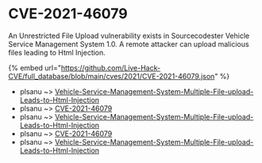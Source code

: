 # CVE-2021-46079

An Unrestricted File Upload vulnerability exists in Sourcecodester Vehicle Service Management System 1.0. A remote attacker can upload malicious files leading to Html Injection.

{% embed url="https://github.com/Live-Hack-CVE/full_database/blob/main/cves/2021/CVE-2021-46079.json" %}


* plsanu ~> [Vehicle-Service-Management-System-Multiple-File-upload-Leads-to-Html-Injection](https://www.alice-snow.ru/2021/database/cve-2021-46079/vehicle-service-management-system-multiple-file-upload-leads-to-html-injection-plsanu)
* plsanu ~> [CVE-2021-46079](https://www.alice-snow.ru/2021/database/cve-2021-46079/cve-2021-46079-plsanu)
* plsanu ~> [Vehicle-Service-Management-System-Multiple-File-upload-Leads-to-Html-Injection](https://www.alice-snow.ru/2021/database/cve-2021-46079/vehicle-service-management-system-multiple-file-upload-leads-to-html-injection-plsanu)
* plsanu ~> [CVE-2021-46079](https://www.alice-snow.ru/2021/database/cve-2021-46079/cve-2021-46079-plsanu)
* plsanu ~> [Vehicle-Service-Management-System-Multiple-File-upload-Leads-to-Html-Injection](https://www.alice-snow.ru/2021/database/cve-2021-46079/vehicle-service-management-system-multiple-file-upload-leads-to-html-injection-plsanu)